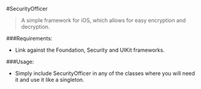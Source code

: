 #SecurityOfficer

>A simple framework for iOS, which allows for easy encryption and decryption. 

###Requirements:

* Link against the Foundation, Security and UIKit frameworks. 

###Usage:

* Simply include SecurityOfficer in any of the classes where you will need it and use it like a singleton. 